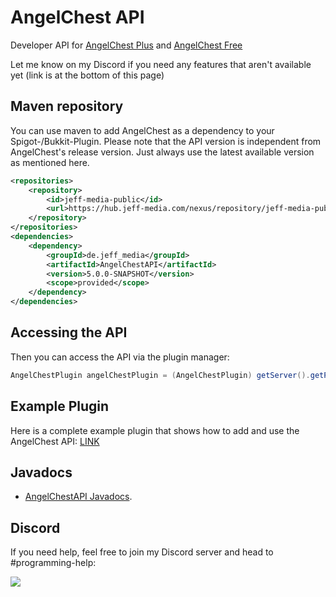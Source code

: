 # AngelChest API

Developer API for [AngelChest Plus](https://www.spigotmc.org/resources/%E2%AD%90-angelchest-plus-%E2%AD%90-death-chests-graveyards.88214/) and [AngelChest Free](https://www.spigotmc.org/resources/angelchest-free.60383/)

Let me know on my Discord if you need any features that aren't available yet (link is at the bottom of this page)

## Maven repository
You can use maven to add AngelChest as a dependency to your Spigot-/Bukkit-Plugin. Please note that the API version is independent from AngelChest's release version. Just always use the latest available version as mentioned here.

```xml
<repositories>
	<repository>
		<id>jeff-media-public</id>
		<url>https://hub.jeff-media.com/nexus/repository/jeff-media-public/</url>
	</repository>
</repositories>
<dependencies>
	<dependency>
		<groupId>de.jeff_media</groupId>
		<artifactId>AngelChestAPI</artifactId>
		<version>5.0.0-SNAPSHOT</version>
        <scope>provided</scope>
	</dependency>
</dependencies>
```

## Accessing the API
Then you can access the API via the plugin manager:

```java
AngelChestPlugin angelChestPlugin = (AngelChestPlugin) getServer().getPluginManager().getPlugin("AngelChest");
```

## Example Plugin

Here is a complete example plugin that shows how to add and use the AngelChest API: [LINK](https://github.com/JEFF-Media-GbR/AngelChestAPIExample)

## Javadocs
- [AngelChestAPI Javadocs](https://hub.jeff-media.com/javadocs/angelchestapi/).
<!---- [ChestSortAPI source code](https://github.com/JEFF-Media-GbR/AngelChestAPI).-->

## Discord

If you need help, feel free to join my Discord server and head to #programming-help:

<a href="https://discord.jeff-media.de"><img src="https://api.jeff-media.de/img/discord1.png"></a>
